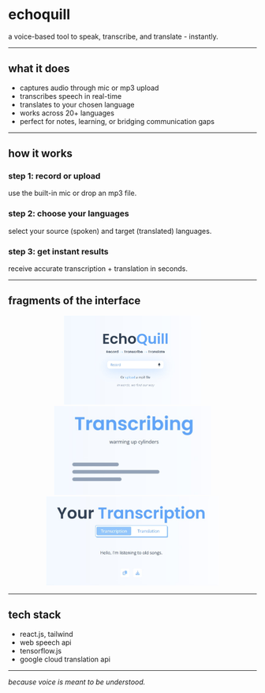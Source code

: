 # echoquill
a voice-based tool to speak, transcribe, and translate - instantly.

---

## what it does  
- captures audio through mic or mp3 upload  
- transcribes speech in real-time  
- translates to your chosen language  
- works across 20+ languages  
- perfect for notes, learning, or bridging communication gaps

---

## how it works  

### step 1: record or upload  
use the built-in mic or drop an mp3 file.

### step 2: choose your languages  
select your source (spoken) and target (translated) languages.

### step 3: get instant results  
receive accurate transcription + translation in seconds.

---

## fragments of the interface

<p align="center">
  <img src="screens/t1.jpg" alt="screenshot 1" height="180px"/>
  <img src="screens/t2.jpg" alt="screenshot 2" height="180px"/>
  <img src="screens/t3.jpg" alt="screenshot 3" height="180px"/>
</p>

---

## tech stack  
- react.js, tailwind  
- web speech api  
- tensorflow.js  
- google cloud translation api

---

*because voice is meant to be understood.* 
